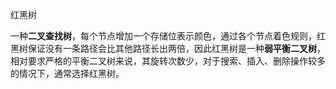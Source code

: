 红黑树

一种**二叉查找树**，每个节点增加一个存储位表示颜色，通过各个节点着色规则，红黑树保证没有一条路径会比其他路径长出两倍，因此红黑树是一种**弱平衡二叉树**，相对要求严格的平衡二叉树来说，其旋转次数少，对于搜索、插入、删除操作较多的情况下，通常选择红黑树。


